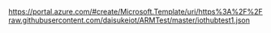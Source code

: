 https://portal.azure.com/#create/Microsoft.Template/uri/https%3A%2F%2Fraw.githubusercontent.com/daisukeiot/ARMTest/master/iothubtest1.json